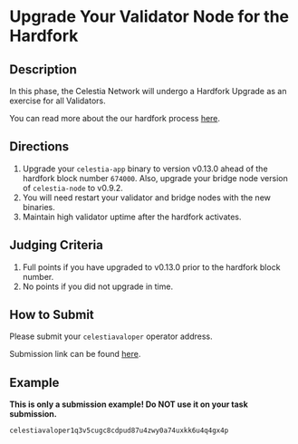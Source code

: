 # Upgrade Your Validator Node for the Hardfork

## Description

In this phase, the Celestia Network will undergo a Hardfork Upgrade
as an exercise for all Validators.

You can read more about the our hardfork process [here](https://docs.celestia.org/nodes/hardfork-process#blockspace-race-hardfork).

## Directions

1. Upgrade your `celestia-app` binary to version v0.13.0
  ahead of the hardfork block number `674000`. Also, upgrade
  your bridge node version of `celestia-node` to v0.9.2.
2. You will need restart your validator and bridge nodes with the
  new binaries.
3. Maintain high validator uptime after the hardfork activates.

## Judging Criteria

1. Full points if you have upgraded to v0.13.0 prior to the
  hardfork block number.
2. No points if you did not upgrade in time.

## How to Submit

Please submit your `celestiavaloper` operator address.

Submission link can be found [here](https://celestia.knack.com/theblockspacerace#testnet-portal).

## Example

**This is only a submission example! Do NOT use it on your task submission.**

`celestiavaloper1q3v5cugc8cdpud87u4zwy0a74uxkk6u4q4gx4p`
